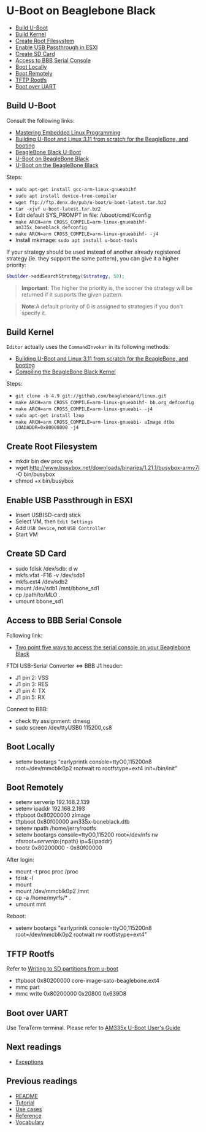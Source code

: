 # U-Boot on Beaglebone Black

* [Build U-Boot](#build-u-boot)    
* [Build Kernel](#build-kernel)
* [Create Root Filesystem](#create-root-filesystem)
* [Enable USB Passthrough in ESXI](#enable-usb-passthrough-in-esxi)
* [Create SD Card](#create-sd-card)
* [Access to BBB Serial Console](#access-to-bbb-serial-console)
* [Boot Locally](#boot-locally)
* [Boot Remotely](#boot-remotely)
* [TFTP Rootfs](#tftp-rootfs)
* [Boot over UART](#boot-over-uart)

## Build U-Boot

Consult the following links:
* [Mastering Embedded Linux Programming](https://www.amazon.com/Mastering-Embedded-Linux-Programming-potential/dp/1787283283)
* [Building U-Boot and Linux 3.11 from scratch for the BeagleBone, and booting](https://gist.github.com/eepp/6056325)
* [BeagleBone Black U-Boot](http://www.jumpnowtek.com/beaglebone/Beaglebone-Black-U-Boot-Notes.html)
* [U-Boot on BeagleBone Black](https://www.twam.info/hardware/beaglebone-black/u-boot-on-beaglebone-black)
* [U-Boot on the BeagleBone Black](http://wiki.beyondlogic.org/index.php?title=BeagleBoneBlack_Upgrading_uBoot)

Steps:
* `sudo apt-get install gcc-arm-linux-gnueabihf`
* `sudo apt install device-tree-compiler`
* `wget ftp://ftp.denx.de/pub/u-boot/u-boot-latest.tar.bz2`
* `tar -xjvf u-boot-latest.tar.bz2`
* Edit default SYS_PROMPT in file: /uboot/cmd/Kconfig
* `make ARCH=arm CROSS_COMPILE=arm-linux-gnueabihf- am335x_boneblack_defconfig`
* `make ARCH=arm CROSS_COMPILE=arm-linux-gnueabihf- -j4`
* Install mkimage: `sudo apt install u-boot-tools`


If your strategy should be used instead of another already registered strategy
(ie. they support the same pattern), you can give it a higher priority:

```php
$builder->addSearchStrategy($strategy, 50);
```

> **Important**: The higher the priority is, the sooner the strategy will be
> returned if it supports the given pattern.

> **Note**:A default priority of 0 is assigned to strategies if you don't specify
> it.

## Build Kernel

`Editor` actually uses the `CommandInvoker` in its following methods:

* [Building U-Boot and Linux 3.11 from scratch for the BeagleBone, and booting](https://gist.github.com/eepp/6056325)
* [Compiling the BeagleBone Black Kernel](http://wiki.beyondlogic.org/index.php/BeagleBoneBlack_Building_Kernel)

Steps:
* `git clone -b 4.9 git://github.com/beagleboard/linux.git`
* `make ARCH=arm CROSS_COMPILE=arm-linux-gnueabihf- bb.org_defconfig`
* `make ARCH=arm CROSS_COMPILE=arm-linux-gnueabi- -j4`
* `sudo apt-get install lzop`
* `make ARCH=arm CROSS_COMPILE=arm-linux-gnueabi- uImage dtbs LOADADDR=0x80008000 -j4`

## Create Root Filesystem

* mkdir bin dev proc sys
* wget http://www.busybox.net/downloads/binaries/1.21.1/busybox-armv7l -O bin/busybox
* chmod +x bin/busybox

## Enable USB Passthrough in ESXI

* Insert USB(SD-card) stick
* Select VM, then `Edit Settings`
* Add `USB Device`, not `USB Controller`
* Start VM

## Create SD Card

* sudo fdisk /dev/sdb: d w
* mkfs.vfat -F16 -v /dev/sdb1
* mkfs.ext4 /dev/sdb2
* mount /dev/sdb1 /mnt/bbone_sd1
* cp /path/to/MLO .
* umount bbone_sd1

## Access to BBB Serial Console

Following link:
* [Two point five ways to access the serial console on your Beaglebone Black](https://dave.cheney.net/2013/09/22/two-point-five-ways-to-access-the-serial-console-on-your-beaglebone-black)

FTDI USB-Serial Converter <=> BBB J1 header:
* J1 pin 2: VSS
* J1 pin 3: RES
* J1 pin 4: TX
* J1 pin 5: RX

Connect to BBB:
* check tty assignment: dmesg
* sudo screen /dev/ttyUSB0 115200,cs8

## Boot Locally

* setenv bootargs "earlyprintk console=ttyO0,115200n8 root=/dev/mmcblk0p2 rootwait ro rootfstype=ext4 init=/bin/init"

## Boot Remotely
* setenv serverip 192.168.2.139
* setenv ipaddr 192.168.2.193
* tftpboot 0x80200000 zImage
* tftpboot 0x80f00000 am335x-boneblack.dtb
* setenv npath /home/jerry/rootfs
* setenv bootargs console=ttyO0,115200 root=/dev/nfs rw nfsroot=${serverip}:${npath} ip=${ipaddr}
* bootz 0x80200000 - 0x80f00000

After login:
* mount -t proc proc /proc
* fdisk -l
* mount
* mount /dev/mmcblk0p2 /mnt
* cp -a /home/myrfs/* .
* umount mnt

Reboot:
* setenv bootargs "earlyprintk console=ttyO0,115200n8 root=/dev/mmcblk0p2 rootwait rw rootfstype=ext4"

## TFTP Rootfs

Refer to [Writing to SD partitions from u-boot](https://lists.denx.de/pipermail/u-boot/2014-February/174589.html)
* tftpboot 0x80200000 core-image-sato-beaglebone.ext4
* mmc part
* mmc write 0x80200000 0x20800 0x639D8

## Boot over UART

Use TeraTerm terminal. Please refer to [AM335x U-Boot User's Guide](http://processors.wiki.ti.com/index.php/AM335x_U-Boot_User%27s_Guide)

## Next readings

* [Exceptions](06-exceptions.md)

## Previous readings

* [README](../README.md)
* [Tutorial](01-tutorial.md)
* [Use cases](02-use-cases.md)
* [Reference](03-reference.md)
* [Vocabulary](04-vocabulary.md)

